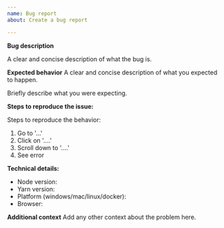 ```yaml
---
name: Bug report
about: Create a bug report

---
```


<!--

Thanks for opening an issue on OpenIdeas!

Do you need help or have a general question? Chat with us on gitter: https://gitter.im/purdueusb-openideas/Lobby

Before opening a new issue, make sure that we do not have any duplicates
already open. You can ensure this by searching the issue list for this
repository. If there is a duplicate, please close your issue and add a comment
to the existing issue instead.

-->

**Bug description**

A clear and concise description of what the bug is.

**Expected behavior**
A clear and concise description of what you expected to happen.

Briefly describe what you were expecting.

**Steps to reproduce the issue:**

Steps to reproduce the behavior:
1. Go to '...'
2. Click on '....'
3. Scroll down to '....'
4. See error

**Technical details:**

* Node version:
* Yarn version:
* Platform (windows/mac/linux/docker):
* Browser:


**Additional context**
Add any other context about the problem here.
